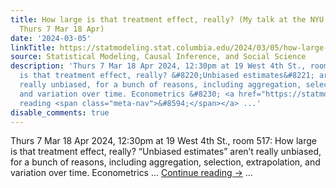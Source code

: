 ```yaml
---
title: How large is that treatment effect, really? (My talk at the NYU economics seminar,
  Thurs 7 Mar 18 Apr)
date: '2024-03-05'
linkTitle: https://statmodeling.stat.columbia.edu/2024/03/05/how-large-is-that-treatment-effect-really-my-talk-at-the-nyu-economics-seminar-thurs-7-mar/
source: Statistical Modeling, Causal Inference, and Social Science
description: 'Thurs 7 Mar 18 Apr 2024, 12:30pm at 19 West 4th St., room 517: How large
  is that treatment effect, really? &#8220;Unbiased estimates&#8221; aren&#8217;t
  really unbiased, for a bunch of reasons, including aggregation, selection, extrapolation,
  and variation over time. Econometrics &#8230; <a href="https://statmodeling.stat.columbia.edu/2024/03/05/how-large-is-that-treatment-effect-really-my-talk-at-the-nyu-economics-seminar-thurs-7-mar/">Continue
  reading <span class="meta-nav">&#8594;</span></a> ...'
disable_comments: true
---
```

Thurs 7 Mar 18 Apr 2024, 12:30pm at 19 West 4th St., room 517: How large is that treatment effect, really? &#8220;Unbiased estimates&#8221; aren&#8217;t really unbiased, for a bunch of reasons, including aggregation, selection, extrapolation, and variation over time. Econometrics &#8230; <a href="https://statmodeling.stat.columbia.edu/2024/03/05/how-large-is-that-treatment-effect-really-my-talk-at-the-nyu-economics-seminar-thurs-7-mar/">Continue reading <span class="meta-nav">&#8594;</span></a> ...